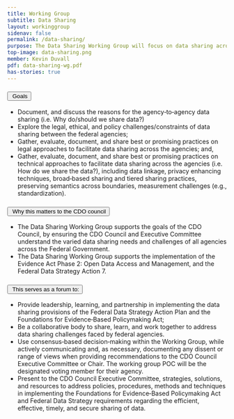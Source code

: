 ```yaml
---
title: Working Group
subtitle: Data Sharing
layout: workinggroup
sidenav: false
permalink: /data-sharing/
purpose: The Data Sharing Working Group will focus on data sharing across federal agencies, and develop a set of well‐written and diverse use cases identified through Listening Sessions, Focus Groups, Environmental Scans, Systematic Web Searches, Document Reviews, and Literature Reviews. These annotated use cases will be available through a Use Case Resource Center.
top-image: data-sharing.png
member: Kevin Duvall
pdf: data-sharing-wg.pdf
has-stories: true
---
```


<h3 class="usa-accordion__heading"><button class="usa-accordion__button bg-accent-cool-lighter" aria-expanded="false" aria-controls="m-a1"><img src="{{site.baseurl}}/assets/images/icons/ribbon-outline.svg" class="workinggroup__accordion-icon" alt=""> Goals</button></h3>
<div id="m-a1" class="usa-accordion__content">
  <ul>
      <li>Document, and discuss the reasons for the agency‐to‐agency data sharing (i.e. Why do/should we share data?)</li>
      <li>Explore the legal, ethical, and policy challenges/constraints of data sharing between the federal agencies;</li>
      <li>Gather, evaluate, document, and share best or promising practices on legal approaches to facilitate data sharing across the agencies; and,</li>
      <li>Gather, evaluate, document, and share best or promising practices on technical approaches to facilitate data sharing across the agencies (i.e. How do we share the data?), including data linkage, privacy enhancing techniques, broad‐based sharing and tiered sharing practices, preserving semantics across boundaries, measurement challenges (e.g., standardization).</li>
  </ul>
</div>
<h3 class="usa-accordion__heading"><button class="usa-accordion__button bg-accent-cool-lighter" aria-expanded="false" aria-controls="m-a2"><img src="{{site.baseurl}}/assets/images/icons/question-circle.svg" class="workinggroup__accordion-icon" alt=""> Why this matters to the CDO council</button></h3>
<div id="m-a2" class="usa-accordion__content">
  <ul>
      <li>The Data Sharing Working Group supports the goals of the CDO Council, by ensuring the CDO Council and Executive Committee understand the varied data sharing needs and challenges of all agencies across the Federal Government.</li>
      <li>The Data Sharing Working Group supports the implementation of the Evidence Act Phase 2:  Open Data Access and Management, and the Federal Data Strategy Action 7.</li>
  </ul>
</div>    
<h3 class="usa-accordion__heading"><button class="usa-accordion__button bg-accent-cool-lighter" aria-expanded="false" aria-controls="m-a3"><img src="{{site.baseurl}}/assets/images/icons/forum.svg" class="workinggroup__accordion-icon" alt=""> This serves as a forum to:</button></h3>
<div id="m-a3" class="usa-accordion__content">
  <ul>
      <li>Provide leadership, learning, and partnership in implementing the data sharing provisions of the Federal Data Strategy Action Plan and the Foundations for Evidence‐Based Policymaking Act;</li>
      <li>Be a collaborative body to share, learn, and work together to address data sharing challenges faced by federal agencies.</li>
      <li>Use consensus‐based decision‐making within the Working Group, while actively communicating and, as necessary, documenting any dissent or range of views when providing recommendations to the CDO Council Executive Committee or Chair. The working group POC will be the designated voting member for their agency.</li>
      <li>Present to the CDO Council Executive Committee, strategies, solutions, and resources to address policies, procedures, methods and techniques in implementing the Foundations for Evidence‐Based Policymaking Act and Federal Data Strategy requirements regarding the efficient, effective, timely, and secure sharing of data.  </li>
  </ul>
</div>